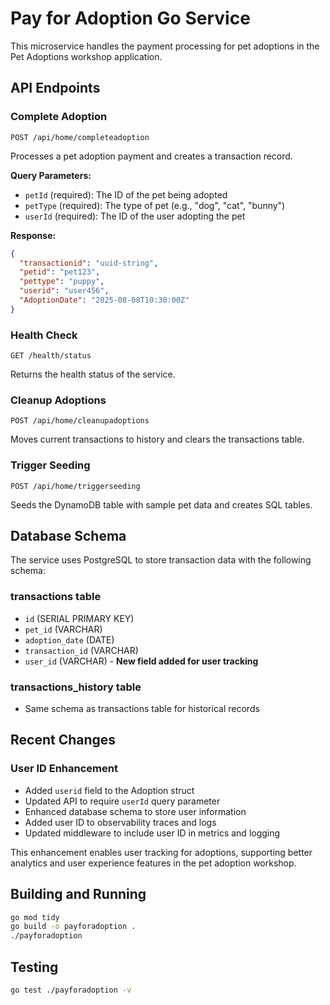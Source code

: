 # Pay for Adoption Go Service

This microservice handles the payment processing for pet adoptions in the Pet Adoptions workshop application.

## API Endpoints

### Complete Adoption
`POST /api/home/completeadoption`

Processes a pet adoption payment and creates a transaction record.

**Query Parameters:**
- `petId` (required): The ID of the pet being adopted
- `petType` (required): The type of pet (e.g., "dog", "cat", "bunny")
- `userId` (required): The ID of the user adopting the pet

**Response:**
```json
{
  "transactionid": "uuid-string",
  "petid": "pet123",
  "pettype": "puppy",
  "userid": "user456",
  "AdoptionDate": "2025-08-08T10:30:00Z"
}
```

### Health Check
`GET /health/status`

Returns the health status of the service.

### Cleanup Adoptions
`POST /api/home/cleanupadoptions`

Moves current transactions to history and clears the transactions table.

### Trigger Seeding
`POST /api/home/triggerseeding`

Seeds the DynamoDB table with sample pet data and creates SQL tables.

## Database Schema

The service uses PostgreSQL to store transaction data with the following schema:

### transactions table
- `id` (SERIAL PRIMARY KEY)
- `pet_id` (VARCHAR)
- `adoption_date` (DATE)
- `transaction_id` (VARCHAR)
- `user_id` (VARCHAR) - **New field added for user tracking**

### transactions_history table
- Same schema as transactions table for historical records

## Recent Changes

### User ID Enhancement
- Added `userid` field to the Adoption struct
- Updated API to require `userId` query parameter
- Enhanced database schema to store user information
- Added user ID to observability traces and logs
- Updated middleware to include user ID in metrics and logging

This enhancement enables user tracking for adoptions, supporting better analytics and user experience features in the pet adoption workshop.

## Building and Running

```bash
go mod tidy
go build -o payforadoption .
./payforadoption
```

## Testing

```bash
go test ./payforadoption -v
```